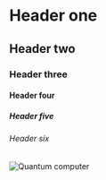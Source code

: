 # Header one
## Header two
### Header three
#### Header four
##### Header five
###### Header six
![Quantum computer](https://cdn.mos.cms.futurecdn.net/CBcmkyZ8v4tAc8PSDcEgvM-1200-80.jpg)
